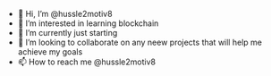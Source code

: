 - 👋 Hi, I’m @hussle2motiv8
- 👀 I’m interested in learning blockchain
- 🌱 I’m currently just starting
- 💞️ I’m looking to collaborate on any neew projects that will help me achieve my goals
- 📫 How to reach me @hussle2motiv8 

<!---
hussle2motiv8/hussle2motiv8 is a ✨ special ✨ repository because its `README.md` (this file) appears on your GitHub profile.
You can click the Preview link to take a look at your changes.
--->
